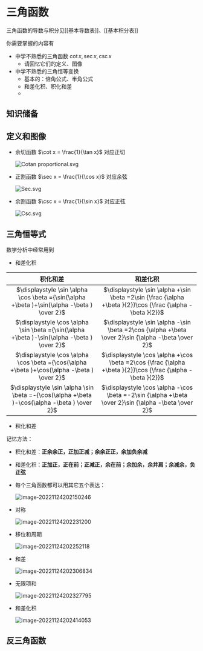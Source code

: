 # 三角函数

三角函数的导数与积分见[[基本导数表]]、[[基本积分表]]

你需要掌握的内容有

-   中学不熟悉的三角函数 $\cot x, \sec x, \csc x$
    -   请回忆它们的定义、图像
-   中学不熟悉的三角恒等变换
    -   基本的：倍角公式、半角公式
    -   和差化积、积化和差
    -

## 知识储备

## 定义和图像

-   余切函数 $\cot x = \frac{1}{\tan x}$ 对应正切

    ![Cotan proportional.svg](https://upload.wikimedia.org/wikipedia/commons/thumb/a/a7/Cotan_proportional.svg/220px-Cotan_proportional.svg.png)

-   正割函数 $\sec x = \frac{1}{\cos x}$ 对应余弦

    ![Sec.svg](https://upload.wikimedia.org/wikipedia/commons/thumb/8/8b/Sec.svg/220px-Sec.svg.png)

-   余割函数 $\csc x = \frac{1}{\sin x}$ 对应正弦

    ![Csc.svg](https://upload.wikimedia.org/wikipedia/commons/thumb/5/5b/Csc.svg/220px-Csc.svg.png)

## 三角恒等式

数学分析中经常用到

-   和差化积

|                                           积化和差                                           |                                                  和差化积                                                  |
| :------------------------------------------------------------------------------------------: | :--------------------------------------------------------------------------------------------------------: |
| $\displaystyle \sin \alpha \cos \beta ={\sin(\alpha +\beta )+\sin(\alpha -\beta ) \over 2}$  | $\displaystyle \sin \alpha +\sin \beta =2\sin {\frac {\alpha +\beta }{2}}\cos {\frac {\alpha -\beta }{2}}$ |
| $\displaystyle \cos \alpha \sin \beta ={\sin(\alpha +\beta )-\sin(\alpha -\beta ) \over 2}$  |     $\displaystyle \sin \alpha -\sin \beta =2\cos {\alpha +\beta \over 2}\sin {\alpha -\beta \over 2}$     |
| $\displaystyle \cos \alpha \cos \beta ={\cos(\alpha +\beta )+\cos(\alpha -\beta ) \over 2}$  | $\displaystyle \cos \alpha +\cos \beta =2\cos {\frac {\alpha +\beta }{2}}\cos {\frac {\alpha -\beta }{2}}$ |
| $\displaystyle \sin \alpha \sin \beta =-{\cos(\alpha +\beta )-\cos(\alpha -\beta ) \over 2}$ |    $\displaystyle \cos \alpha -\cos \beta =-2\sin {\alpha +\beta \over 2}\sin {\alpha -\beta \over 2}$     |

-   积化和差

记忆方法：

-   积化和差：**正余余正，正加正减；余余正正，余加负余减**
-   和差化积：**正加正，正在前；正减正，余在前；余加余，余并肩；余减余，负正弦**

-   每个三角函数都可以用其它五个表达：

    ![image-20221124202150246](assets/image-20221124202150246.png)

-   对称

    ![image-20221124202231200](assets/image-20221124202231200.png)

-   移位和周期

    ![image-20221124202252118](assets/image-20221124202252118.png)

-   和差

    ![image-20221124202306834](assets/image-20221124202306834.png)

-   无限项和

    ![image-20221124202327795](assets/image-20221124202327795.png)

-   和差化积

    ![image-20221124202414053](assets/image-20221124202414053.png)

## 反三角函数
